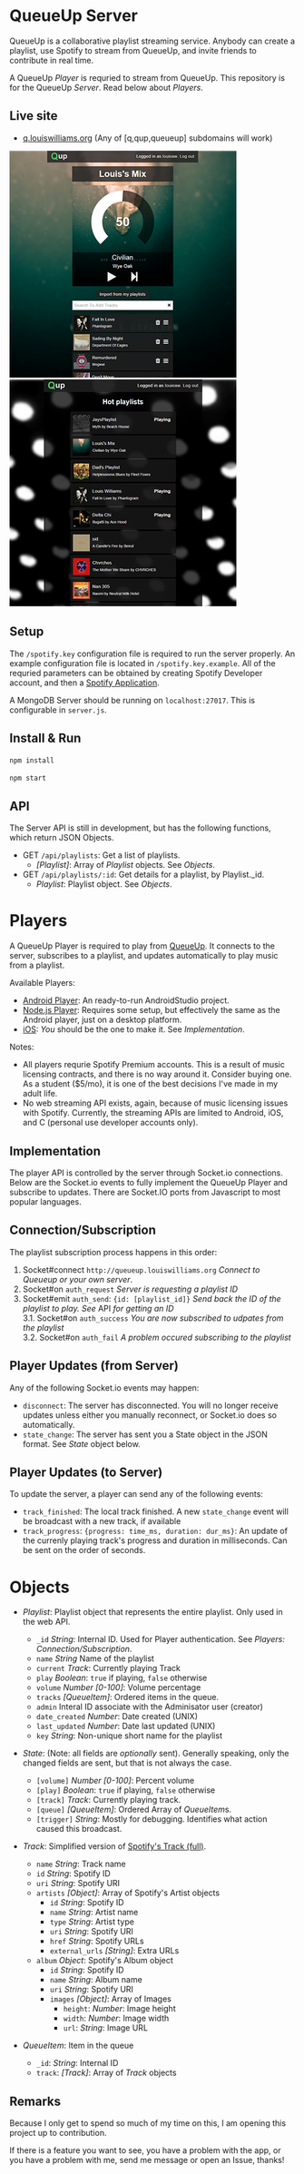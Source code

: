 QueueUp Server
===========

QueueUp is a collaborative playlist streaming service. Anybody can create a playlist, use Spotify to stream from QueueUp, and invite friends to contribute in real time.

A QueueUp *Player* is requried to stream from QueueUp. This repository is for the QueueUp *Server*. Read below about *Players*.

Live site
---
 - [q.louiswilliams.org](http://q.louiswilliams.org) (Any of [q,qup,queueup] subdomains will work)


![Playlist](public/images/screen1small.png)
![Playlist](public/images/screen3small.png)

Setup
-------
The `/spotify.key` configuration file is required to run the server  properly. An example configuration file is located in `/spotify.key.example`. All of the requried parameters can be obtained by creating Spotify Developer account, and then a [Spotify Application](https://developer.spotify.com/my-applications).


A MongoDB Server should be running on `localhost:27017`. This is configurable in `server.js`.

Install & Run
-------------
`npm install`

`npm start`

API
---
The Server API is still in development, but has the following functions, which return JSON Objects.
 - GET `/api/playlists`: Get a list of playlists.
    - *[Playlist]*: Array of *Playlist* objects. See *Objects*.
 - GET `/api/playlists/:id`: Get details for a playlist, by Playlist._id.
    - *Playlist*: Playlist object. See *Objects*.


Players
=======================

A QueueUp Player is required to play from [QueueUp](http://qup.louiswilliams.org). It connects to the server, subscribes to a playlist, and updates automatically to play music from a playlist.

Available Players:
  - [Android Player](https://github.com/extrakt/queueup-player-android): An ready-to-run AndroidStudio project.
  - [Node.js Player](https://github.com/extrakt/queueup-spotify-client): Requires some setup, but effectively the same as the Android player, just on a desktop platform.
  - [iOS](https://developer.spotify.com/technologies/spotify-ios-sdk/): *You* should be the one to make it. See *Implementation*.

Notes:
  - All players requrie Spotify Premium accounts. This is a result of music licensing contracts, and there is no way around it. Consider buying one. As a student ($5/mo), it is one of the best decisions I've made in my adult life.
  - No web streaming API exists, again, because of music licensing issues with Spotify. Currently, the streaming APIs are limited to Android, iOS, and C (personal use developer accounts only).

Implementation
-------------

The player API is controlled by the server through Socket.io connections. Below are the Socket.io events to fully implement the QueueUp Player and subscribe to updates. There are Socket.IO ports from Javascript to most popular languages.

Connection/Subscription
----------
The playlist subscription process happens in this order:

1. Socket#connect `http://queueup.louiswilliams.org` *Connect to Queueup or your own server*.
2. Socket#on `auth_request` *Server is requesting a playlist ID*  
3. Socket#emit `auth_send`: `{id: [playlist_id]}` *Send back the ID of the playlist to play. See* API *for getting an ID*  
  3.1. Socket#on `auth_success` *You are now subscribed to udpates from the playlist*  
  3.2. Socket#on `auth_fail` *A problem occured subscribing to the playlist*


Player Updates (from Server)
----------------
Any of the following Socket.io events may happen:
 - `disconnect`: The server has disconnected. You will no longer receive updates unless either you manually reconnect,  or Socket.io does so automatically.
 - `state_change`: The server has sent you a State object in the JSON format. See *State* object below.

Player Updates (to Server)
----------------
To update the server, a player can send any of the following events:
 - `track_finished`: The local track finished. A new `state_change` event will be broadcast with a new track, if available
 - `track_progress`: `{progress: time_ms, duration: dur_ms}`: An update of the currenly playing track's progress and duration in milliseconds. Can be sent on the order of seconds.

Objects
=======
- *Playlist*: Playlist object that represents the entire playlist. Only used in the web API.
    -  `_id` *String*: Internal ID. Used for Player authentication. See *Players: Connection/Subscription*.
    -  `name` *String* Name of the playlist
    -  `current` *Track*: Currently playing Track
    -  `play` *Boolean*: `true` if playing, `false` otherwise
    -  `volume` *Number [0-100]*: Volume percentage
    -  `tracks` *[QueueItem]*:  Ordered items in the queue.
    -  `admin` Interal ID associate with the Adminisator user (creator)
    -  `date_created` *Number*: Date created (UNIX)
    -  `last_updated` *Number*: Date last updated (UNIX)
    -  `key` *String*: Non-unique short name for the playlist

- *State*: (Note: all fields are *optionally* sent). Generally speaking, only the changed fields are sent, but that is not always the case.
   - `[volume]` *Number [0-100]*: Percent volume
   - `[play]` *Boolean*: `true` if playing, `false` otherwise
   - `[track]` *Track*: Currently playing track.
   - `[queue]` *[QueueItem]*: Ordered Array of *QueueItem*s.
   - `[trigger]` *String*: Mostly for debugging. Identifies what action caused this broadcast.
- *Track*: Simplified version of [Spotify's Track (full)](https://developer.spotify.com/web-api/object-model/#track-object-full).
    -  `name` *String*: Track name
    -  `id` *String*: Spotify ID
    -  `uri` *String*: Spotify URI
    -  `artists` *[Object]*: Array of Spotify's Artist objects
        -  `id` *String*: Spotify ID
        -  `name` *String*: Artist name
        -  `type` *String*: Artist type
        -  `uri` *String*: Spotify URI
        -  `href` *String*: Spotify URLs
        -  `external_urls` *[String]*: Extra URLs
    -  `album` *Object*: Spotify's Album object
        - `id` *String*: Spotify ID 
        - `name` *String*: Album name
        - `uri` *String*: Spotify URI
        - `images` *[Object]*: Array of Images
            - `height`: *Number*: Image height 
            - `width`: *Number*: Image width
            - `url`: *String*: Image URL
- *QueueItem*: Item in the queue
    - `_id`: *String*: Internal ID
    - `track`: *[Track]*: Array of *Track* objects

Remarks
-------
Because I only get to spend so much of my time on this, I am opening this project up to contribution.

If there is a feature you want to see, you have a problem with the app, or you have a problem with me, send me message or open an Issue, thanks!
